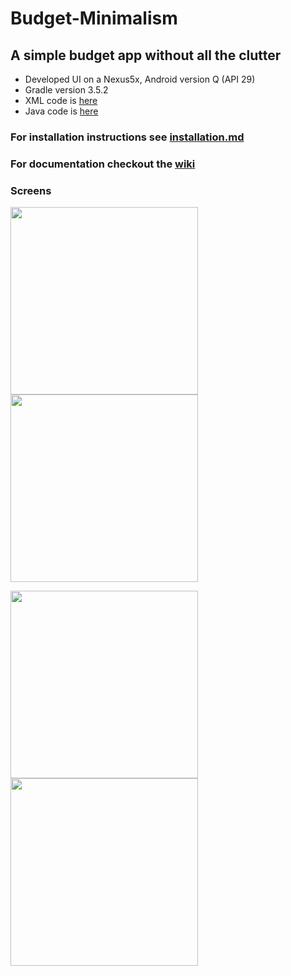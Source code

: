 # Budget-Minimalism
## A simple budget app without all the clutter
 - Developed UI on a Nexus5x, Android version Q (API 29)
 - Gradle version 3.5.2
 - XML code is [here](https://github.com/WSU-4110/Budget-Minimalism/tree/master/BM/app/src/main/res/layout)
 - Java code is [here](https://github.com/WSU-4110/Budget-Minimalism/tree/master/BM/app/src/main/java/com/example/bm)

### For installation instructions see [installation.md](https://github.com/WSU-4110/Budget-Minimalism/blob/master/installation.md)

### For documentation checkout the [wiki](https://github.com/WSU-4110/Budget-Minimalism/wiki)

### Screens
<p float="left">
  <img src="https://github.com/WSU-4110/Budget-Minimalism/blob/master/screenshots/loginScreen.PNG" width="300" />
  <img src="https://github.com/WSU-4110/Budget-Minimalism/blob/master/screenshots/mainMenu.png" width="300" /> 
</p>

<p float="left">
  <img src="https://github.com/WSU-4110/Budget-Minimalism/blob/master/screenshots/expenseInput.png" width="300" />
  <img src="https://github.com/WSU-4110/Budget-Minimalism/blob/master/screenshots/settingspage.PNG" width="300" />

